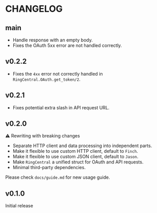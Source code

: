 # CHANGELOG

## main

- Handle response with an empty body.
- Fixes the OAuth 5xx error are not handled correctly.

## v0.2.2

- Fixes the `4xx` error not correctly handled in `RingCentral.OAuth.get_token/2`.

## v0.2.1

- Fixes potential extra slash in API request URL.

## v0.2.0

⚠️ Rewriting with breaking changes

- Separate HTTP client and data processing into independent parts.
- Make it flexible to use custom HTTP client, default to `Finch`.
- Make it flexible to use custom JSON client, default to `Jason`.
- Make `RingCentral` a unified struct for OAuth and API requests.
- Minimal third-party dependencies.

Please check `docs/guide.md` for new usage guide.

## v0.1.0

Initial release

